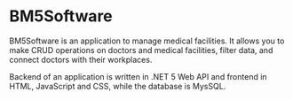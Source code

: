 # BM5Software
BM5Software is an application to manage medical facilities. It allows you to make CRUD operations on doctors and medical facilities, filter data, and connect doctors with their workplaces.

Backend of an application is written in .NET 5 Web API and frontend in HTML, JavaScript and CSS, while the database is MysSQL.
